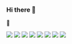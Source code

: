 ### Hi there 👋
🚩

<!--
**KwonYiHyun/KwonYiHyun** is a ✨ _special_ ✨ repository because its `README.md` (this file) appears on your GitHub profile.

Here are some ideas to get you started:

- 🔭 I’m currently working on ...
- 🌱 I’m currently learning ...
- 👯 I’m looking to collaborate on ...
- 🤔 I’m looking for help with ...
- 💬 Ask me about ...
- 📫 How to reach me: ...
- 😄 Pronouns: ...
- ⚡ Fun fact: ...
-->

<img src="https://img.shields.io/badge/Unity-0E1128?style=flat-square&logo=unity&logoColor=white"/>

<img src="https://img.shields.io/badge/Unreal-0E1128?style=flat-square&logo=unrealengine&logoColor=white"/>

<img src="https://img.shields.io/badge/MySQL-4479A1?style=flat-square&logo=mysql&logoColor=white"/>

<img src="https://img.shields.io/badge/SpringBoot-6DB33F?style=flat-square&logo=springboot&logoColor=white"/>

<img src="https://img.shields.io/badge/CSharp-239120?style=flat-square&logo=csharp&logoColor=white"/>

<img src="https://img.shields.io/badge/C++-00599C?style=flat-square&logo=c%2b%2b&logoColor=white"/>

<img src="https://img.shields.io/badge/Excel-217346?style=flat-square&logo=MicrosoftExcel&logoColor=white"/>

<img src="https://img.shields.io/badge/Java-007396?style=flat-square&logo=java&logoColor=white"/>

<img src=""/>
